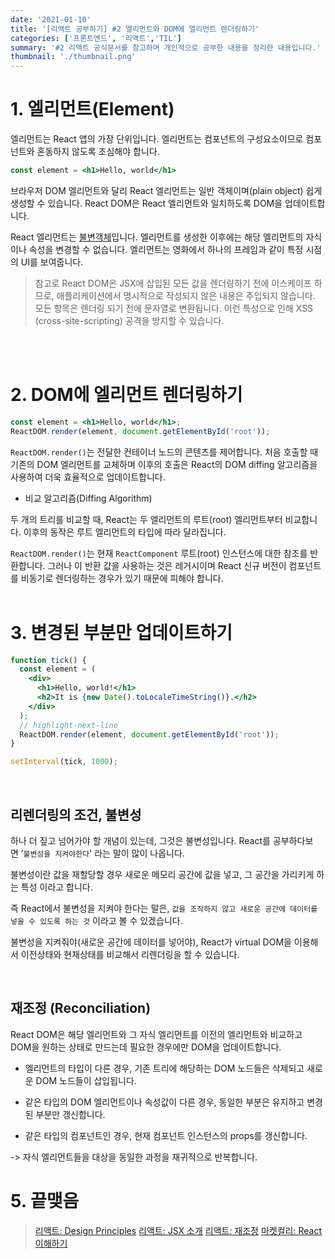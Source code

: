 ```yaml
---
date: '2021-01-10'
title: '[리액트 공부하기] #2 엘리먼트와 DOM에 엘리먼트 렌더링하기' 
categories: ['프론트엔드', '리액트','TIL']
summary: '#2 리액트 공식문서를 참고하며 개인적으로 공부한 내용을 정리한 내용입니다.'
thumbnail: './thumbnail.png'
---
```



# 1. 엘리먼트(Element)

엘리먼트는 React 앱의 가장 단위입니다. 엘리먼트는 컴포넌트의 구성요소이므로 컴포넌트와 혼동하지 않도록 조심해야 합니다.

```jsx
const element = <h1>Hello, world</h1>
```

브라우저 DOM 엘리먼트와 달리 React 엘리먼트는 일반 객체이며(plain object) 쉽게 생성할 수 있습니다. React DOM은 React 엘리먼트와 일치하도록 DOM을 업데이트합니다.


React 엘리먼트는 [불변객체](https://ko.wikipedia.org/wiki/%EB%B6%88%EB%B3%80%EA%B0%9D%EC%B2%B4)입니다. 엘리먼트를 생성한 이후에는 해당 엘리먼트의 자식이나 속성을 변경할 수 없습니다. 엘리먼트는 영화에서 하나의 프레임과 같이 특정 시점의 UI를 보여줍니다.


>참고로 React DOM은 JSX에 삽입된 모든 값을 렌더링하기 전에 이스케이프 하므로, 애플리케이션에서 명시적으로 작성되지 않은 내용은 주입되지 않습니다. 모든 항목은 렌더링 되기 전에 문자열로 변환됩니다. 이런 특성으로 인해 XSS (cross-site-scripting) 공격을 방지할 수 있습니다.

<br/><br/>

# 2. DOM에 엘리먼트 렌더링하기

```jsx
const element = <h1>Hello, world</h1>;
ReactDOM.render(element, document.getElementById('root'));
```

`ReactDOM.render()`는 전달한 컨테이너 노드의 콘텐츠를 제어합니다. 처음 호출할 때 기존의 DOM 엘리먼트를 교체하며 이후의 호출은 React의 DOM diffing 알고리즘을 사용하여 더욱 효율적으로 업데이트합니다.

- 비교 알고리즘(Diffing Algorithm)

두 개의 트리를 비교할 때, React는 두 엘리먼트의 루트(root) 엘리먼트부터 비교합니다. 이후의 동작은 루트 엘리먼트의 타입에 따라 달라집니다.

`ReactDOM.render()`는 현재 `ReactComponent` 루트(root) 인스턴스에 대한 참조를 반환합니다. 그러나 이 반환 값을 사용하는 것은 레거시이며 React 신규 버전이 컴포넌트를 비동기로 렌더링하는 경우가 있기 때문에 피해야 합니다. 
<br/><br/>


# 3. 변경된 부분만 업데이트하기

```jsx
function tick() {
  const element = (
    <div>
      <h1>Hello, world!</h1>
      <h2>It is {new Date().toLocaleTimeString()}.</h2>
    </div>
  );
  // highlight-next-line
  ReactDOM.render(element, document.getElementById('root'));
}

setInterval(tick, 1000);
```

<br/>

## 리렌더링의 조건, 불변성

하나 더 짚고 넘어가야 할 개념이 있는데, 그것은 불변성입니다. React를 공부하다보면 ’`불변성을 지켜야한다`' 라는 말이 많이 나옵니다.

불변성이란 값을 재할당할 경우 새로운 메모리 공간에 값을 넣고, 그 공간을 가리키게 하는 특성 이라고 합니다.

즉 React에서 불변성을 지켜야 한다는 말은, `값을 조작하지 않고 새로운 공간에 데이터를 넣을 수 있도록 하는 것` 이라고 볼 수 있겠습니다.

불변성을 지켜줘야(새로운 공간에 데이터를 넣어야), React가 virtual DOM을 이용해서 이전상태와 현재상태를 비교해서 리렌더링을 할 수 있습니다.

<br/>

## 재조정 (Reconciliation)

React DOM은 해당 엘리먼트와 그 자식 엘리먼트를 이전의 엘리먼트와 비교하고 DOM을 원하는 상태로 만드는데 필요한 경우에만 DOM을 업데이트합니다.

- 엘리먼트의 타입이 다른 경우,  기존 트리에 해당하는 DOM 노드들은 삭제되고 새로운 DOM 노드들이 삽입됩니다.

- 같은 타입의 DOM 엘리먼트이나 속성값이 다른 경우, 동일한 부분은 유지하고 변경된 부분만 갱신합니다.

- 같은 타입의 컴포넌트인 경우, 현재 컴포넌트 인스턴스의 props를 갱신합니다.

-> 자식 엘리먼트들을 대상을 동일한 과정을 재귀적으로 반복합니다.



# 5. 끝맺음

> [리액트: Design Principles](https://ko.reactjs.org/docs/design-principles.html#gatsby-focus-wrapper)
> [리액트: JSX 소개](https://ko.reactjs.org/docs/introducing-jsx.html)
> [리액트: 재조정](https://ko.reactjs.org/docs/reconciliation.html)
> [마켓컬리: React 이해하기](https://helloworld.kurly.com/blog/thinking-in-react/)